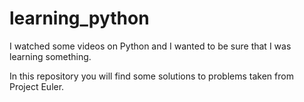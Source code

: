 # learning_python

I watched some videos on Python and I wanted to be sure that I was learning something.

In this repository you will find some solutions to problems taken from Project Euler.